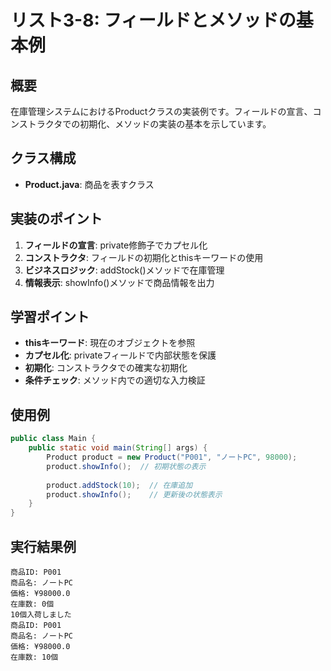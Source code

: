 # リスト3-8: フィールドとメソッドの基本例

## 概要
在庫管理システムにおけるProductクラスの実装例です。フィールドの宣言、コンストラクタでの初期化、メソッドの実装の基本を示しています。

## クラス構成
- **Product.java**: 商品を表すクラス

## 実装のポイント
1. **フィールドの宣言**: private修飾子でカプセル化
2. **コンストラクタ**: フィールドの初期化とthisキーワードの使用
3. **ビジネスロジック**: addStock()メソッドで在庫管理
4. **情報表示**: showInfo()メソッドで商品情報を出力

## 学習ポイント
- **thisキーワード**: 現在のオブジェクトを参照
- **カプセル化**: privateフィールドで内部状態を保護
- **初期化**: コンストラクタでの確実な初期化
- **条件チェック**: メソッド内での適切な入力検証

## 使用例
```java
public class Main {
    public static void main(String[] args) {
        Product product = new Product("P001", "ノートPC", 98000);
        product.showInfo();  // 初期状態の表示
        
        product.addStock(10);  // 在庫追加
        product.showInfo();    // 更新後の状態表示
    }
}
```

## 実行結果例
```
商品ID: P001
商品名: ノートPC
価格: ¥98000.0
在庫数: 0個
10個入荷しました
商品ID: P001
商品名: ノートPC
価格: ¥98000.0
在庫数: 10個
```